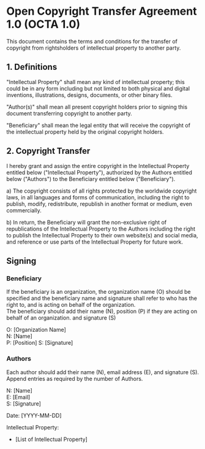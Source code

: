 # Open Copyright Transfer Agreement 1.0 (OCTA 1.0)
This document contains the terms and conditions for the transfer of
copyright from rightsholders of intellectual property to another party.

## 1. Definitions
"Intellectual Property" shall mean any kind of intellectual property;
this could be in any form including but not limited to both physical
and digital inventions, illustrations, designs, documents, or other
binary files.  

"Author(s)" shall mean all present copyright holders prior to signing
this document transferring copyright to another party.

"Beneficiary" shall mean the legal entity that will receive the
copyright of the intellectual property held by the original copyright
holders.

## 2. Copyright Transfer
I hereby grant and assign the entire copyright in the
Intellectual Property entitled below ("Intellectual Property"),
authorized by the Authors entitled below ("Authors") to the Beneficiary
entitled below ("Beneficiary").

a) The copyright consists of all rights protected by the worldwide
copyright laws, in all languages and forms of communication, including
the right to publish, modify, redistribute, republish in another format
or medium, even commercially.

b) In return, the Beneficiary will grant the non-exclusive right of
republications of the Intellectual Property to the Authors including
the right to publish the Intellectual Property to their own website(s)
and social media, and reference or use parts of the
Intellectual Property for future work.

## Signing
### Beneficiary
If the beneficiary is an organization, the organization name (O) should
be specified and the beneficiary name and signature shall refer to who 
has the right to, and is acting on behalf of the organization.  
The beneficiary should add their name (N), position (P) if they are
acting on behalf of an organization. and signature (S)

O: [Organization Name]  
N: [Name]  
P: [Position]
S: [Signature]  

### Authors
Each author should add their name (N), email address (E), and
signature (S).  
Append entries as required by the number of Authors.

N: [Name]  
E: [Email]  
S: [Signature]

Date: [YYYY-MM-DD]

Intellectual Property:  
* [List of Intellectual Property]
